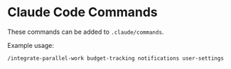 # Claude Code Commands

These commands can be added to `.claude/commands`.

Example usage:

```
/integrate-parallel-work budget-tracking notifications user-settings
```